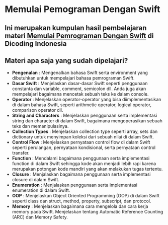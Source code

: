 # Memulai Pemograman Dengan Swift
## Ini merupakan kumpulan hasil pembelajaran materi [Memulai Pemrograman Dengan Swift](https://www.dicoding.com/academies/145/) di Dicoding Indonesia

## Materi apa saja yang sudah dipelajari?
- **Pengenalan** : Mengenalkan bahasa Swift serta environment yang dibutuhkan untuk mempelajari bahasa pemrograman Swift.
- **Dasar Swift** : Menjelaskan dasar-dasar Swift seperti penggunaan constanta dan variable, comment, semicolon dll. Anda juga akan mempelajari bagaimana mencetak sebuah teks ke dalam console.
- **Operator** : Menjelaskan operator-operator yang bisa diimplementasikan di dalam bahasa Swift, seperti arithmetic operator, logical operator, comparison operator dll. 
- **String and Characters** : Menjelaskan penggunaan serta implementasi string dan character di dalam Swift, bagaimana mengoperasikan sebuah teks dan memanipulasinya.
- **Collection Types** : Menjelaskan collection type seperti array, sets dan dictionary untuk menyimpan koleksi dari sebuah nilai di dalam Swift.
- **Control Flow** : Menjelaskan pernyataan control flow di dalam Swift seperti perulangan, pernyataan kondisional, serta pernyataan control transfer.
- **Function** : Mendalami bagaimana penggunaan serta implementasi function di dalam Swift sehingga kode akan menjadi lebih rapi karena merupakan potongan kode mandiri yang akan melakukan tugas tertentu. 
- **Closure** : Menjalaskan bagaimana penggunaan serta implementasi closure di dalam Swift.
- **Enumeration** : Menjalaskan penggunaan serta implementasi enumeration di dalam Swift.
- **OOP** : Menjelaskan Object Oriented Programming (OOP) di dalam Swift seperti class dan struct, method, property, subscript, dan protocol. 
- **Memory** : Menjelaskan bagaimana cara mengelola dan cara kerja memory pada Swift. Menjelaskan tentang Automatic Reference Counting (ARC) dan Memory Safety. 
